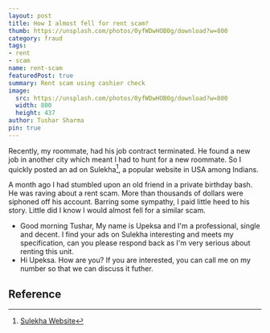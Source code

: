 ```yaml
---
layout: post
title: How I almost fell for rent scam?
thumb: https://unsplash.com/photos/0yfWDwHOB0g/download?w=800
category: fraud
tags:
- rent
- scam
name: rent-scam
featuredPost: true
summary: Rent scam using cashier check
image: 
  src: https://unsplash.com/photos/0yfWDwHOB0g/download?w=800
  width: 800
  height: 437
author: Tushar Sharma
pin: true
---
```



Recently, my roommate, had his job contract terminated. He found a new job in another city which meant I had to hunt for a new roommate. So I quickly posted an ad on Sulekha[^sulekha], a popular website in USA among Indians.

A month ago I had stumbled upon an old friend in a private birthday bash. He was raving about a rent scam. More than thousands of dollars were siphoned off his account. Barring some sympathy, I paid little heed to his story. Little did I know I would almost fell for a similar scam.

<ul class="chatlist ">

<li class="shared received">
Good morning Tushar, My name is Upeksa and I'm a professional, single and decent. I find your ads on Sulekha interesting and meets my specification, can you please respond back as I'm very serious about renting this unit.
</li>

<li class="shared sent">
Hi Upeksa. How are you? If you are interested, you can call me on my number so that we can discuss it futher.
</li>

</ul>


## Reference


[^sulekha]: [Sulekha Website](http://us.sulekha.com)


